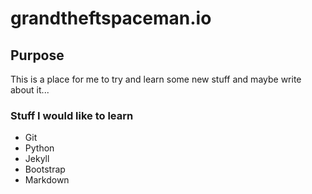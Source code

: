 grandtheftspaceman.io
=====================

Purpose
-------

This is a place for me to try and learn some new stuff and maybe write about it...

### Stuff I would like to learn

- Git
- Python
- Jekyll
- Bootstrap
- Markdown
